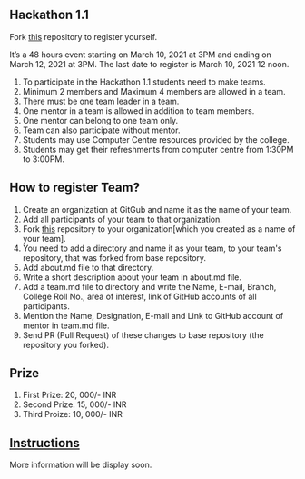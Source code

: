 ## Hackathon 1.1

Fork [this](https://github.com/Computer-Science-and-Engineering-GNDEC/Hackathon-2.0) repository to register yourself.

It’s a 48 hours event starting on March 10, 2021 at 3PM and ending on March 12, 2021 at 3PM. The last date to register is March 10, 2021 12 noon.

1. To participate in the Hackathon 1.1 students need to make teams.
1. Minimum 2 members and Maximum 4 members are allowed in a team.
1. There must be one team leader in a team. 
1. One mentor in a team is allowed in addition to team members.
1. One mentor can belong to one team only. 
1. Team can also participate without mentor.
1. Students may use Computer Centre resources provided by the college.
1. Students may get their refreshments from computer centre from 1:30PM to 3:00PM.

## How to register Team?

1. Create an organization at GitGub and name it as the name of your team.
1. Add all participants of your team to that organization. 
1. Fork [this](https://github.com/Computer-Science-and-Engineering-GNDEC/Hackathon-1.1) repository to your organization[which you created as a name of your team].
1. You need to add a directory and name it as your team, to your team's repository, that was forked from base repository.
1. Add about.md file to that directory.
1. Write a short description about your team in about.md file.
1. Add a team.md file to directory and write the Name, E-mail, Branch, College Roll No., area of interest, link of GitHub accounts of all participants.
1. Mention the Name, Designation, E-mail and Link to GitHub account of mentor in team.md file.
1. Send PR (Pull Request) of these changes to base repository (the repository you forked).

## Prize

1. First Prize: 20, 000/- INR
2. Second Prize: 15, 000/- INR
3. Third Proize: 10, 000/- INR

## [Instructions](https://computer-science-and-engineering-gndec.github.io/Hackathon-1.1/Instructions.html)


More information will be display soon.

